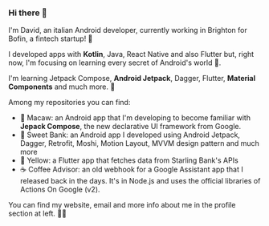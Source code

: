 ### Hi there 👋

I'm David, an italian Android developer, currently working in Brighton for Bofin, a fintech startup! 🏦

I developed apps with **Kotlin**, Java, React Native and also Flutter but, right now, I'm focusing on learning every secret of Android's world 📱.

I'm learning Jetpack Compose, **Android Jetpack**, Dagger, Flutter, **Material Components** and much more. 🌳 

Among my repositories you can find:
- 🦜 Macaw: an Android app that I'm developing to become familiar with **Jepack Compose**, the new declarative UI framework from Google.
- 🍬 Sweet Bank: an Android app I developed using Android Jetpack, Dagger, Retrofit, Moshi, Motion Layout, MVVM design pattern and much more
- 🌼 Yellow: a Flutter app that fetches data from Starling Bank's APIs
- ☕️ Coffee Advisor: an old webhook for a Google Assistant app that I released back in the days. It's in Node.js and uses the official libraries of Actions On Google (v2).

You can find my website, email and more info about me in the profile section at left. ✌🏻


